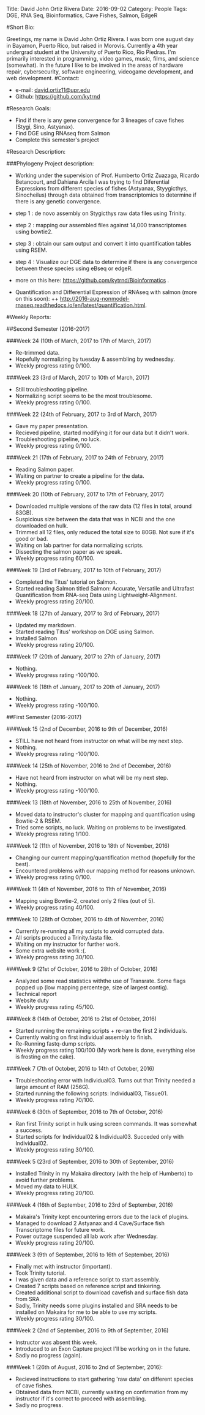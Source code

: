 Title: David John Ortiz Rivera
Date: 2016-09-02
Category: People
Tags: DGE, RNA Seq, Bioinformatics, Cave Fishes, Salmon, EdgeR

#Short Bio:
  
   Greetings, my name is David John Ortiz Rivera. I was born one august day in Bayamon, Puerto Rico, but raised in Morovis.
   Currently a 4th year undergrad student at the University of Puerto Rico, Rio Piedras. I'm primarily interested in programming, video games, music, films, and science (somewhat).
   In the future I like to be involved in the areas of hardware repair, cybersecurity, software engineering, videogame development, and web development.
#Contact:

  + e-mail: david.ortiz11@upr.edu
  + Github: https://github.com/kytrnd
  
#Research Goals:
  
  + Find if there is any gene convergence for 3 lineages of cave fishes (Stygi, Sino, Astyanax).
  + Find DGE using RNAseq from Salmon
  + Complete this semester's project

#Research Description:

###Phylogeny Project description:

+ Working under the supervision of Prof. Humberto Ortiz Zuazaga, Ricardo Betancourt,
  and Dahiana Arcila I was trying to find Diferential Expressions from different 
  species of fishes (Astyanax, Styygicthys, Sinocheilus) through data obtained from transcriptomics 
  to determine if there is any genetic convergence.

+ step 1 : de novo assembly on Stygicthys raw data files using Trinity.
+ step 2 : mapping our assembled files against 14,000 transcriptomes using bowtie2.
+ step 3 : obtain our sam output and convert it into quantification tables using RSEM.
+ step 4 : Visualize our DGE data to determine if there is any convergence between these species using eBseq or edgeR.
+ more on this here: https://github.com/kytrnd/Bioinformatics .
+ Quantification and Differential Expression of RNAseq with salmon (more on this soon):
++ http://2016-aug-nonmodel-rnaseq.readthedocs.io/en/latest/quantification.html.
  
#Weekly Reports:

##Second Semester (2016-2017)

###Week 24 (10th of March, 2017 to 17th of March, 2017)

  + Re-trimmed data.
  + Hopefully normalizing by tuesday & assembling by wednesday.
  + Weekly progress rating 0/100.

###Week 23 (3rd of March, 2017 to 10th of March, 2017)

  + Still troubleshooting pipeline.
  + Normalizing script seems to be the most troublesome.
  + Weekly progress rating 0/100.

###Week 22 (24th of February, 2017 to 3rd of March, 2017)

  + Gave my paper presentation.
  + Recieved pipeline, started modifying it for our data but it didn't work.
  + Troubleshooting pipeline, no luck.
  + Weekly progress rating 0/100.

###Week 21 (17th of February, 2017 to 24th of February, 2017)
  
  + Reading Salmon paper.
  + Waiting on partner to create a pipeline for the data.
  + Weekly progress rating 0/100.

###Week 20 (10th of February, 2017 to 17th of February, 2017)

  + Downloaded multiple versions of the raw data (12 files in total, around 83GB).
  + Suspicious size between the data that was in NCBI and the one downloaded on hulk.
  + Trimmed all 12 files, only reduced the total size to 80GB. Not sure if it's good or bad.
  + Waiting on lab partner for data normalizing scripts.
  + Dissecting the salmon paper as we speak.
  + Weekly progress rating 60/100.

###Week 19 (3rd of February, 2017 to 10th of February, 2017)

  + Completed the Titus' tutorial on Salmon.
  + Started reading Salmon titled Salmon: Accurate, Versatile and Ultrafast Quantification from RNA-seq Data using Lightweight-Alignment.
  + Weekly progress rating 20/100.

###Week 18 (27th of January, 2017 to 3rd of February, 2017)

  + Updated my markdown.
  + Started reading Titus' workshop on DGE using Salmon.
  + Installed Salmon
  + Weekly progress rating 20/100.

###Week 17 (20th of January, 2017 to 27th of January, 2017)

  + Nothing.
  + Weekly progress rating -100/100.

###Week 16 (18th of January, 2017 to 20th of January, 2017)

  + Nothing.
  + Weekly progress rating -100/100.

##First Semester (2016-2017)

###Week 15 (2nd of December, 2016 to 9th of December, 2016)

  + STILL have not heard from instructor on what will be my next step.
  + Nothing.
  + Weekly progress rating -100/100.

###Week 14 (25th of November, 2016 to 2nd of December, 2016)

  + Have not heard from instructor on what will be my next step.
  + Nothing.
  + Weekly progress rating -100/100.

###Week 13 (18th of November, 2016 to 25th of November, 2016)

  + Moved data to instructor's cluster for mapping and quantification using Bowtie-2 & RSEM.
  + Tried some scripts, no luck. Waiting on problems to be investigated.
  + Weekly progress rating 1/100.

###Week 12 (11th of November, 2016 to 18th of November, 2016)

  + Changing our current mapping/quantification method (hopefully for the best).
  + Encountered problems with our mapping method for reasons unknown.
  + Weekly progress rating 0/100. 
  
###Week 11 (4th of November, 2016 to 11th of November, 2016)

  + Mapping using Bowtie-2, created only 2 files (out of 5).
  + Weekly progress rating 40/100. 

###Week 10 (28th of October, 2016 to 4th of November, 2016)

  + Currently re-running all my scripts to avoid corrupted data.
  + All scripts produced a Trinity.fasta file.
  + Waiting on my instructor for further work.
  + Some extra website work :(.
  + Weekly progress rating 30/100.

###Week 9 (21st of October, 2016 to 28th of October, 2016)
  
  + Analyzed some read statistics withthe use of Transrate. Some flags popped up (low mapping percentege, size of largest contig).
  + Technical report
  + Website duty
  + Weekly progress rating 45/100.
  

###Week 8 (14th of October, 2016 to 21st of October, 2016)
  
  + Started running the remaining scripts + re-ran the first 2 individuals.
  + Currently waiting on first individual assembly to finish.
  + Re-Running fastq-dump scripts.
  + Weekly progress rating 100/100 (My work here is done, everything else is frosting on the cake).

###Week 7 (7th of October, 2016 to 14th of October, 2016)
  
  + Troubleshooting error with Individual03. Turns out that Trinity needed a large amount of RAM (256G).
  + Started running the following scripts: Individual03, Tissue01.
  + Weekly progress rating 70/100.

###Week 6 (30th of September, 2016 to 7th of October, 2016)
  
  + Ran first Trinity script in hulk using screen commands. It was somewhat a success.
  + Started scripts for Individual02 & Individual03. Succeded only with Individual02.
  + Weekly progress rating 30/100. 

###Week 5 (23rd of September, 2016 to 30th of September, 2016)
  
  + Installed Trinity in my Makaira directory (with the help of Humberto) to avoid further problems.
  + Moved my data to HULK.
  + Weekly progress rating 20/100. 

###Week 4 (16th of September, 2016 to 23rd of September, 2016)
  
  + Makaira's Trinity kept encountering errors due to the lack of plugins.
  + Managed to download 2 Astyanax and 4 Cave/Surface fish Transcriptome files for future work.
  + Power outtage suspended all lab work after Wednesday.
  + Weekly progress rating 20/100.

###Week 3 (9th of September, 2016 to 16th of September, 2016)
  
  + Finally met with instructor (important).
  + Took Trinity tutorial.
  + I was given data and a reference script to start assembly.
  + Created 7 scripts based on reference script and tinkering.
  + Created additional script to download cavefish and surface fish data from SRA.
  + Sadly, Trinity needs some plugins installed and SRA needs to be installed on Makaira
     for me to be able to use my scripts.
  + Weekly progress rating 30/100. 

###Week 2 (2nd of September, 2016 to 9th of September, 2016)
  
  + Instructor was absent this week.
  + Introduced to an Exon Capture project I'll be working on in the future.
  + Sadly no progress (again).

###Week 1 (26th of August, 2016 to 2nd of September, 2016):
  
  + Recieved instructions to start gathering 'raw data' on different
      species of cave fishes.
  + Obtained data from NCBI, currently waiting on confirmation from
      my instructor if it's correct to proceed with assembling.
  + Sadly no progress.
